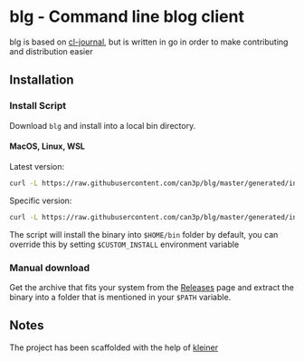 # blg - Command line blog client

blg is based on [cl-journal](https://github.com/can3p/cl-journal), but is written in
go in order to make contributing and distribution easier

## Installation

### Install Script

Download `blg` and install into a local bin directory.

#### MacOS, Linux, WSL

Latest version:

```bash
curl -L https://raw.githubusercontent.com/can3p/blg/master/generated/install.sh | sh
```

Specific version:

```bash
curl -L https://raw.githubusercontent.com/can3p/blg/master/generated/install.sh | sh -s 0.0.4
```

The script will install the binary into `$HOME/bin` folder by default, you can override this by setting
`$CUSTOM_INSTALL` environment variable

### Manual download

Get the archive that fits your system from the [Releases](https://github.com/can3p/blg/releases) page and
extract the binary into a folder that is mentioned in your `$PATH` variable.

## Notes

The project has been scaffolded with the help of [kleiner](https://github.com/can3p/kleiner)
